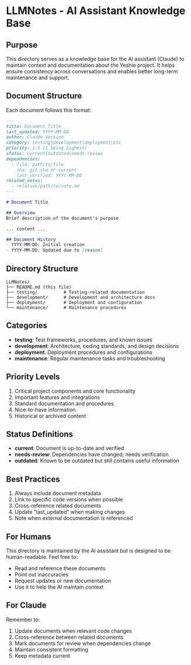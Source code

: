 # LLMNotes - AI Assistant Knowledge Base

## Purpose
This directory serves as a knowledge base for the AI assistant (Claude) to maintain context and documentation about the Yeshie project. It helps ensure consistency across conversations and enables better long-term maintenance and support.

## Document Structure
Each document follows this format:
```markdown
---
title: Document Title
last_updated: YYYY-MM-DD
author: Claude Version
category: testing|development|deployment|etc
priority: 1-5 (1 being highest)
status: current|outdated|needs-review
dependencies:
  - file: path/to/file
    sha: git-sha-or-current
    last_verified: YYYY-MM-DD
related_notes:
  - relative/path/to/note.md
---

# Document Title

## Overview
Brief description of the document's purpose

... content ...

## Document History
- YYYY-MM-DD: Initial creation
- YYYY-MM-DD: Updated due to [reason]
```

## Directory Structure
```
LLMNotes/
├── README.md (this file)
├── testing/          # Testing-related documentation
├── development/      # Development and architecture docs
├── deployment/       # Deployment and configuration
└── maintenance/      # Maintenance procedures
```

## Categories
- **testing**: Test frameworks, procedures, and known issues
- **development**: Architecture, coding standards, and design decisions
- **deployment**: Deployment procedures and configurations
- **maintenance**: Regular maintenance tasks and troubleshooting

## Priority Levels
1. Critical project components and core functionality
2. Important features and integrations
3. Standard documentation and procedures
4. Nice-to-have information
5. Historical or archived content

## Status Definitions
- **current**: Document is up-to-date and verified
- **needs-review**: Dependencies have changed; needs verification
- **outdated**: Known to be outdated but still contains useful information

## Best Practices
1. Always include document metadata
2. Link to specific code versions when possible
3. Cross-reference related documents
4. Update "last_updated" when making changes
5. Note when external documentation is referenced

## For Humans
This directory is maintained by the AI assistant but is designed to be human-readable. Feel free to:
- Read and reference these documents
- Point out inaccuracies
- Request updates or new documentation
- Use it to help the AI maintain context

## For Claude
Remember to:
1. Update documents when relevant code changes
2. Cross-reference between related documents
3. Mark documents for review when dependencies change
4. Maintain consistent formatting
5. Keep metadata current 